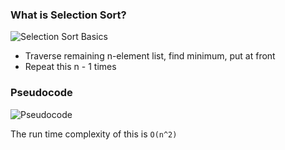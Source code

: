 ### What is Selection Sort?

![Selection Sort Basics](/Users/justiniverson/Desktop/codingstuff/CS3000/ds-algo-notes/resources/selectionsort1.png)

- Traverse remaining n-element list, find minimum, put at front
- Repeat this n - 1 times

### Pseudocode

![Pseudocode](/Users/justiniverson/Desktop/codingstuff/CS3000/ds-algo-notes/resources/sspseudo.png)

The run time complexity of this is `O(n^2)`